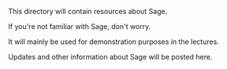 This directory will contain resources about Sage.

If you're not familiar with Sage, don't worry.  

It will mainly be used for demonstration purposes in the lectures.  

Updates and other information about Sage will be posted here.
